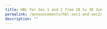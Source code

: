 ```yaml
---
title: HBL for Sec 1 and 2 from 28 to 30 Jun
permalink: /announcements/hbl-sec1-and-sec2/
description: ""
---
```

